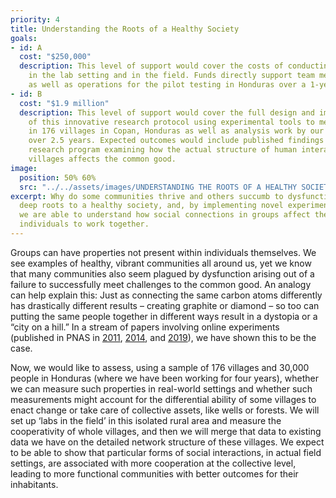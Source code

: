 ```yaml
---
priority: 4
title: Understanding the Roots of a Healthy Society
goals:
- id: A
  cost: "$250,000"
  description: This level of support would cover the costs of conducting pilot work
    in the lab setting and in the field. Funds directly support team member effort
    as well as operations for the pilot testing in Honduras over a 1-year period.
- id: B
  cost: "$1.9 million"
  description: This level of support would cover the full design and implementation
    of this innovative research protocol using experimental tools to measure cooperation
    in 176 villages in Copan, Honduras as well as analysis work by our research team
    over 2.5 years. Expected outcomes would include published findings from this novel
    research program examining how the actual structure of human interactions in rural
    villages affects the common good.
image:
  position: 50% 60%
  src: "../../assets/images/UNDERSTANDING THE ROOTS OF A HEALTHY SOCIETY/DSC_1235.jpg"
excerpt: Why do some communities thrive and others succumb to dysfunction? There are
  deep roots to a healthy society, and, by implementing novel experimental approaches,
  we are able to understand how social connections in groups affect the ability of
  individuals to work together.
---
```


Groups can have properties not present within individuals themselves. We see examples of healthy, vibrant communities all around us, yet we know that many communities also seem plagued by dysfunction arising out of a failure to successfully meet challenges to the common good.  An analogy can help explain this: Just as connecting the same carbon atoms differently has drastically different results – creating graphite or diamond – so too can putting the same people together in different ways result in a dystopia or a “city on a hill.” In a stream of papers involving online experiments (published in PNAS in [2011], [2014], and [2019]), we have shown this to be the case.

Now, we would like to assess, using a sample of 176 villages and 30,000 people in Honduras (where we have been working for four years), whether we can measure such properties in real-world settings and whether such measurements might account for the differential ability of some villages to enact change or take care of collective assets, like wells or forests.  We will set up ‘labs in the field’ in this isolated rural area and measure the cooperativity of whole villages, and then we will merge that data to existing data we have on the detailed network structure of these villages.  We expect to be able to show that particular forms of social interactions, in actual field settings, are associated with more cooperation at the collective level, leading to more functional communities with better outcomes for their inhabitants.

[2011]: http://humannaturelab.net/publications/dynamic-social-networks-promote-cooperation-in-experiments-with-humans
[2014]: http://humannaturelab.net/publications/static-network-structure-can-stabilize-human-cooperation
[2019]: http://humannaturelab.net/publications/assortative-mixing-and-resource-inequality-enhance-collective-welfare-in-sharing-networks